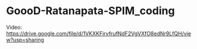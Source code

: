 # GoooD-Ratanapata-SPIM_coding



Video: https://drive.google.com/file/d/1VKXKFirvfrufNdF2VgVXfO8edNr9LfQH/view?usp=sharing
